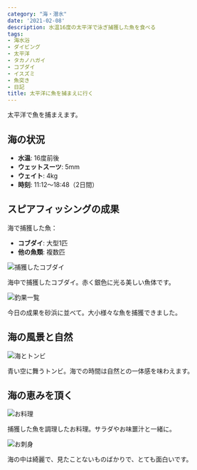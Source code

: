 ```yaml
---
category: "海・潜水"
date: '2021-02-08'
description: 水温16度の太平洋で泳ぎ捕獲した魚を食べる
tags:
- 海水浴
- ダイビング
- 太平洋
- タカノハガイ
- コブダイ
- イスズミ
- 魚突き
- 日記
title: 太平洋に魚を捕まえに行く
---
```



太平洋で魚を捕まえます。

## 海の状況
- **水温**: 16度前後
- **ウェットスーツ**: 5mm
- **ウェイト**: 4kg
- **時刻**: 11:12〜18:48（2日間）

## スピアフィッシングの成果

海で捕獲した魚：
- **コブダイ**: 大型1匹
- **他の魚類**: 複数匹

![捕獲したコブダイ](https://lh3.googleusercontent.com/pw/AP1GczMRSQ_R23_4bvUY_QVqkbZbuRGFfK78A0fbbad15azzRBMnFhHTGlPCf6_MKg9VwJGbzpgKd6uMWbs1gSoZ3YrrDxLiOorLLuJ6xN7qE7VvygsIJS-YIQUrVkFaLUiWPxb_qeQ80UUS0H9iHchKJhsw4A=s1000-no-gm?authuser=0)

海中で捕獲したコブダイ。赤く銀色に光る美しい魚体です。

![釣果一覧](https://lh3.googleusercontent.com/pw/AP1GczMeJSzWiQAtaq9x5K6tkfQrriy99NYY7Svx9o07fSmD-wxJf0wy_HR9c_3PTWBSACLvDaov1L7DsxAKQuyi0w_zKgJeiAkAe0EqmU-R2aLWRFOh9Hjy1VX_GooAQBW0hG_zrlJ1hnIiq3mxi71L-ByOtA=s1000-no-gm?authuser=0)

今日の成果を砂浜に並べて。大小様々な魚を捕獲できました。

## 海の風景と自然

![海とトンビ](https://lh3.googleusercontent.com/pw/AP1GczN5MkSI1FILnLKpDCBUlHYFXbJM82YdLXYMp_CzdI-_-MwiRba8nPuhD1cmPU0A1UJgcMzJsOIWbzBMfprw1_kcbf3R2gvrXJkZkKBDoZDlq-XcL_tlLooyJ0pw_W-GPo3Nxz1XydgmAKpZLeXnmkdJUw=s1000-no-gm?authuser=0)

青い空に舞うトンビ。海での時間は自然との一体感を味わえます。

## 海の恵みを頂く

![お料理](https://lh3.googleusercontent.com/pw/AP1GczOuwqqUCWA4ZLQBI2jlijhmokJDJmJgx88y6NeaNivhLQBUl3jXIgjrMRVXGxXkMAgWaLEJkFl3N9r_Pe1YxtrYDBszM0uM0xrHW5Y2tPvfpQ7hghGEJslhJJkgtuNLEu3KIO5wWG-6-o03E1_gNdcTGA=s1000-no-gm?authuser=0)

捕獲した魚を調理したお料理。サラダやお味噩汁と一緒に。

![お刺身](https://lh3.googleusercontent.com/pw/AP1GczPgptBelOe7jhWo2XSjwx-PEcDvD-7z_pzEzvx03eik4kiOW_rqqxIkissOiHIe1ZQFw8gAUaPywPlvtqoH-oxJDKHN0n7W4fhbUSmnDanVnRjaiLIodB5PSm9gy-z6wKar_oNxTHA1Hu6OZAQuTowUkw=s1000-no-gm?authuser=0)

海の中は綺麗で、見たことないものばかりで、とても面白いです。